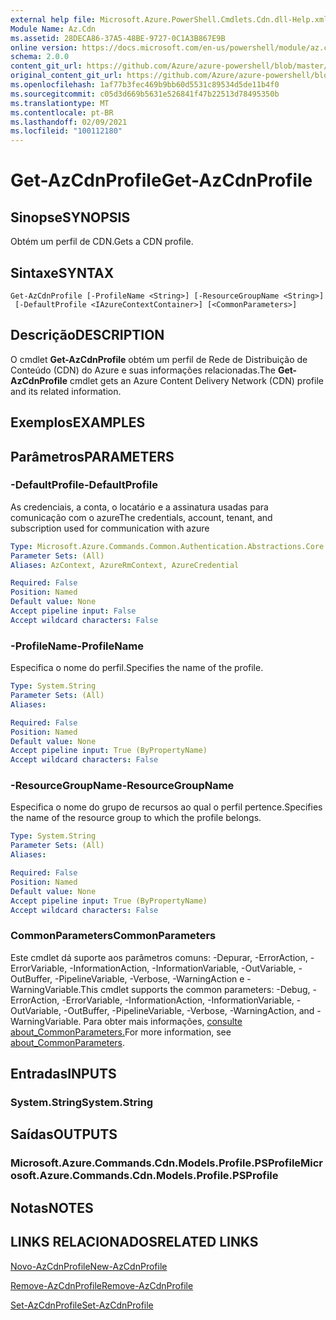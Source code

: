 ```yaml
---
external help file: Microsoft.Azure.PowerShell.Cmdlets.Cdn.dll-Help.xml
Module Name: Az.Cdn
ms.assetid: 28DECA86-37A5-48BE-9727-0C1A3B867E9B
online version: https://docs.microsoft.com/en-us/powershell/module/az.cdn/get-azcdnprofile
schema: 2.0.0
content_git_url: https://github.com/Azure/azure-powershell/blob/master/src/Cdn/Cdn/help/Get-AzCdnProfile.md
original_content_git_url: https://github.com/Azure/azure-powershell/blob/master/src/Cdn/Cdn/help/Get-AzCdnProfile.md
ms.openlocfilehash: 1af77b3fec469b9bb60d5531c89534d5de11b4f0
ms.sourcegitcommit: c05d3d669b5631e526841f47b22513d78495350b
ms.translationtype: MT
ms.contentlocale: pt-BR
ms.lasthandoff: 02/09/2021
ms.locfileid: "100112180"
---
```

# <span data-ttu-id="9f07b-101">Get-AzCdnProfile</span><span class="sxs-lookup"><span data-stu-id="9f07b-101">Get-AzCdnProfile</span></span>

## <span data-ttu-id="9f07b-102">Sinopse</span><span class="sxs-lookup"><span data-stu-id="9f07b-102">SYNOPSIS</span></span>
<span data-ttu-id="9f07b-103">Obtém um perfil de CDN.</span><span class="sxs-lookup"><span data-stu-id="9f07b-103">Gets a CDN profile.</span></span>

## <span data-ttu-id="9f07b-104">Sintaxe</span><span class="sxs-lookup"><span data-stu-id="9f07b-104">SYNTAX</span></span>

```
Get-AzCdnProfile [-ProfileName <String>] [-ResourceGroupName <String>]
 [-DefaultProfile <IAzureContextContainer>] [<CommonParameters>]
```

## <span data-ttu-id="9f07b-105">Descrição</span><span class="sxs-lookup"><span data-stu-id="9f07b-105">DESCRIPTION</span></span>
<span data-ttu-id="9f07b-106">O cmdlet **Get-AzCdnProfile** obtém um perfil de Rede de Distribuição de Conteúdo (CDN) do Azure e suas informações relacionadas.</span><span class="sxs-lookup"><span data-stu-id="9f07b-106">The **Get-AzCdnProfile** cmdlet gets an Azure Content Delivery Network (CDN) profile and its related information.</span></span>

## <span data-ttu-id="9f07b-107">Exemplos</span><span class="sxs-lookup"><span data-stu-id="9f07b-107">EXAMPLES</span></span>

## <span data-ttu-id="9f07b-108">Parâmetros</span><span class="sxs-lookup"><span data-stu-id="9f07b-108">PARAMETERS</span></span>

### <span data-ttu-id="9f07b-109">-DefaultProfile</span><span class="sxs-lookup"><span data-stu-id="9f07b-109">-DefaultProfile</span></span>
<span data-ttu-id="9f07b-110">As credenciais, a conta, o locatário e a assinatura usadas para comunicação com o azure</span><span class="sxs-lookup"><span data-stu-id="9f07b-110">The credentials, account, tenant, and subscription used for communication with azure</span></span>

```yaml
Type: Microsoft.Azure.Commands.Common.Authentication.Abstractions.Core.IAzureContextContainer
Parameter Sets: (All)
Aliases: AzContext, AzureRmContext, AzureCredential

Required: False
Position: Named
Default value: None
Accept pipeline input: False
Accept wildcard characters: False
```

### <span data-ttu-id="9f07b-111">-ProfileName</span><span class="sxs-lookup"><span data-stu-id="9f07b-111">-ProfileName</span></span>
<span data-ttu-id="9f07b-112">Especifica o nome do perfil.</span><span class="sxs-lookup"><span data-stu-id="9f07b-112">Specifies the name of the profile.</span></span>

```yaml
Type: System.String
Parameter Sets: (All)
Aliases:

Required: False
Position: Named
Default value: None
Accept pipeline input: True (ByPropertyName)
Accept wildcard characters: False
```

### <span data-ttu-id="9f07b-113">-ResourceGroupName</span><span class="sxs-lookup"><span data-stu-id="9f07b-113">-ResourceGroupName</span></span>
<span data-ttu-id="9f07b-114">Especifica o nome do grupo de recursos ao qual o perfil pertence.</span><span class="sxs-lookup"><span data-stu-id="9f07b-114">Specifies the name of the resource group to which the profile belongs.</span></span>

```yaml
Type: System.String
Parameter Sets: (All)
Aliases:

Required: False
Position: Named
Default value: None
Accept pipeline input: True (ByPropertyName)
Accept wildcard characters: False
```

### <span data-ttu-id="9f07b-115">CommonParameters</span><span class="sxs-lookup"><span data-stu-id="9f07b-115">CommonParameters</span></span>
<span data-ttu-id="9f07b-116">Este cmdlet dá suporte aos parâmetros comuns: -Depurar, -ErrorAction, -ErrorVariable, -InformationAction, -InformationVariable, -OutVariable, -OutBuffer, -PipelineVariable, -Verbose, -WarningAction e -WarningVariable.</span><span class="sxs-lookup"><span data-stu-id="9f07b-116">This cmdlet supports the common parameters: -Debug, -ErrorAction, -ErrorVariable, -InformationAction, -InformationVariable, -OutVariable, -OutBuffer, -PipelineVariable, -Verbose, -WarningAction, and -WarningVariable.</span></span> <span data-ttu-id="9f07b-117">Para obter mais informações, [consulte about_CommonParameters.](http://go.microsoft.com/fwlink/?LinkID=113216)</span><span class="sxs-lookup"><span data-stu-id="9f07b-117">For more information, see [about_CommonParameters](http://go.microsoft.com/fwlink/?LinkID=113216).</span></span>

## <span data-ttu-id="9f07b-118">Entradas</span><span class="sxs-lookup"><span data-stu-id="9f07b-118">INPUTS</span></span>

### <span data-ttu-id="9f07b-119">System.String</span><span class="sxs-lookup"><span data-stu-id="9f07b-119">System.String</span></span>

## <span data-ttu-id="9f07b-120">Saídas</span><span class="sxs-lookup"><span data-stu-id="9f07b-120">OUTPUTS</span></span>

### <span data-ttu-id="9f07b-121">Microsoft.Azure.Commands.Cdn.Models.Profile.PSProfile</span><span class="sxs-lookup"><span data-stu-id="9f07b-121">Microsoft.Azure.Commands.Cdn.Models.Profile.PSProfile</span></span>

## <span data-ttu-id="9f07b-122">Notas</span><span class="sxs-lookup"><span data-stu-id="9f07b-122">NOTES</span></span>

## <span data-ttu-id="9f07b-123">LINKS RELACIONADOS</span><span class="sxs-lookup"><span data-stu-id="9f07b-123">RELATED LINKS</span></span>

[<span data-ttu-id="9f07b-124">Novo-AzCdnProfile</span><span class="sxs-lookup"><span data-stu-id="9f07b-124">New-AzCdnProfile</span></span>](./New-AzCdnProfile.md)

[<span data-ttu-id="9f07b-125">Remove-AzCdnProfile</span><span class="sxs-lookup"><span data-stu-id="9f07b-125">Remove-AzCdnProfile</span></span>](./Remove-AzCdnProfile.md)

[<span data-ttu-id="9f07b-126">Set-AzCdnProfile</span><span class="sxs-lookup"><span data-stu-id="9f07b-126">Set-AzCdnProfile</span></span>](./Set-AzCdnProfile.md)


